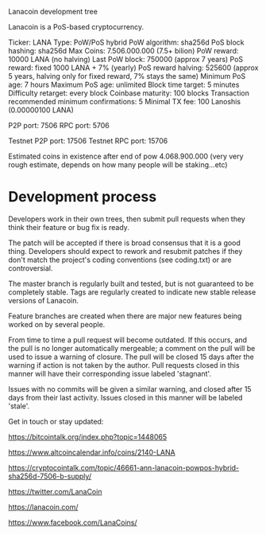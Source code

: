 
Lanacoin development tree

Lanacoin is a PoS-based cryptocurrency.

Ticker: LANA
Type: PoW/PoS hybrid
PoW algorithm: sha256d
PoS block hashing: sha256d
Max Coins: 7.506.000.000 (7.5+ bilion)
PoW reward: 10000 LANA (no halving)
Last PoW block: 750000 (approx 7 years)
PoS reward: fixed 1000 LANA + 7% (yearly)
PoS reward halving: 525600 (approx 5 years, halving only for fixed reward, 7% stays the same)
Minimum PoS age: 7 hours
Maximum PoS age: unlimited
Block time target: 5 minutes
Difficulty retarget: every block
Coinbase maturity: 100 blocks
Transaction recommended minimum confirmations: 5
Minimal TX fee: 100 Lanoshis (0.00000100 LANA)

P2P port: 7506
RPC port: 5706

Testnet P2P port: 17506
Testnet RPC port: 15706

Estimated coins in existence after end of pow 4.068.900.000 (very very rough estimate, depends on how many people will be staking...etc)

Development process
===========================

Developers work in their own trees, then submit pull requests when
they think their feature or bug fix is ready.

The patch will be accepted if there is broad consensus that it is a
good thing.  Developers should expect to rework and resubmit patches
if they don't match the project's coding conventions (see coding.txt)
or are controversial.

The master branch is regularly built and tested, but is not guaranteed
to be completely stable. Tags are regularly created to indicate new
stable release versions of Lanacoin.

Feature branches are created when there are major new features being
worked on by several people.

From time to time a pull request will become outdated. If this occurs, and
the pull is no longer automatically mergeable; a comment on the pull will
be used to issue a warning of closure. The pull will be closed 15 days
after the warning if action is not taken by the author. Pull requests closed
in this manner will have their corresponding issue labeled 'stagnant'.

Issues with no commits will be given a similar warning, and closed after
15 days from their last activity. Issues closed in this manner will be
labeled 'stale'.

Get in touch or stay updated:

https://bitcointalk.org/index.php?topic=1448065

https://www.altcoincalendar.info/coins/2140-LANA

https://cryptocointalk.com/topic/46661-ann-lanacoin-powpos-hybrid-sha256d-7506-b-supply/

https://twitter.com/LanaCoin

https://lanacoin.com/

https://www.facebook.com/LanaCoins/

